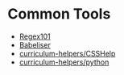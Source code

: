 # Common Tools

- [Regex101](https://regex101.com/)
- [Babeliser](https://github.com/ShaunSHamilton/babeliser)
- [curriculum-helpers/CSSHelp](https://github.com/freeCodeCamp/curriculum-helpers/blob/a15c8a495892b05bf1071b0354deb737e1541a06/lib/index.ts#L127-L277)
- [curriculum-helpers/python](https://github.com/freeCodeCamp/curriculum-helpers/blob/a15c8a495892b05bf1071b0354deb737e1541a06/lib/index.ts#L100-L125)

